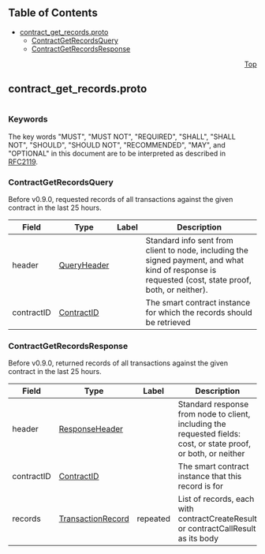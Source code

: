 ## Table of Contents

- [contract_get_records.proto](#contract_get_records-proto)
    - [ContractGetRecordsQuery](#proto-ContractGetRecordsQuery)
    - [ContractGetRecordsResponse](#proto-ContractGetRecordsResponse)
  



<a name="contract_get_records-proto"></a>
<p align="right"><a href="#top">Top</a></p>

## contract_get_records.proto
#

### Keywords
The key words "MUST", "MUST NOT", "REQUIRED", "SHALL", "SHALL NOT",
"SHOULD", "SHOULD NOT", "RECOMMENDED", "MAY", and "OPTIONAL" in this
document are to be interpreted as described in [RFC2119](https://www.ietf.org/rfc/rfc2119).


<a name="proto-ContractGetRecordsQuery"></a>

### ContractGetRecordsQuery
Before v0.9.0, requested records of all transactions against the given contract in the last 25 hours.


| Field | Type | Label | Description |
| ----- | ---- | ----- | ----------- |
| header | [QueryHeader](#proto-QueryHeader) |  | Standard info sent from client to node, including the signed payment, and what kind of response is requested (cost, state proof, both, or neither). |
| contractID | [ContractID](#proto-ContractID) |  | The smart contract instance for which the records should be retrieved |






<a name="proto-ContractGetRecordsResponse"></a>

### ContractGetRecordsResponse
Before v0.9.0, returned records of all transactions against the given contract in the last 25 hours.


| Field | Type | Label | Description |
| ----- | ---- | ----- | ----------- |
| header | [ResponseHeader](#proto-ResponseHeader) |  | Standard response from node to client, including the requested fields: cost, or state proof, or both, or neither |
| contractID | [ContractID](#proto-ContractID) |  | The smart contract instance that this record is for |
| records | [TransactionRecord](#proto-TransactionRecord) | repeated | List of records, each with contractCreateResult or contractCallResult as its body |





 <!-- end messages -->

 <!-- end enums -->

 <!-- end HasExtensions -->

 <!-- end services -->


